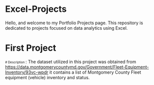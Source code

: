 # Excel-Projects
Hello, and welcome to my Portfolio Projects page. This repository is dedicated to projects focused on data analytics using Excel.


# First Project
<font size="1"> # Description </font>:
The dataset utilized in this project was obtained from https://data.montgomerycountymd.gov/Government/Fleet-Equipment-Inventory/93vc-wpdr
it contains a list of Montgomery County Fleet equipment (vehicle) inventory and status.

